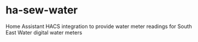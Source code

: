 # ha-sew-water

Home Assistant HACS integration to provide water meter readings for South East Water digital water meters
